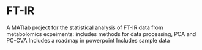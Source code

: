 # FT-IR
A MATlab project for the statistical analysis of FT-IR data from metabolomics expeiments:
includes methods for data processing, PCA and PC-CVA
Includes a roadmap in powerpoint
Includes sample data

